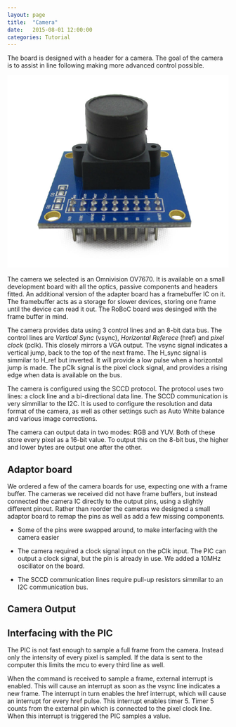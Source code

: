 ```yaml
---
layout: page
title:  "Camera"
date:   2015-08-01 12:00:00
categories: Tutorial
---
```


The board is designed with a header for a camera. The goal of the camera is to assist in line following making more advanced control possible. 

![The OV7670 Camera](./images/camera.png)

The camera we selected is an Omnivision OV7670. It is available on a small development board with all the optics, passive components and headers fitted. An additional version of the adapter board has a framebuffer IC on it. The framebuffer acts as a storage for slower devices, storing one frame until the device can read it out. The RoBoC board was desinged with the frame buffer in mind.

The camera provides data using 3 control lines and an 8-bit data bus. The control lines are *Vertical Sync* (vsync), *Horizontal Referece* (href) and *pixel clock* (pclk). This closely mirrors a VGA output. The vsync signal indicates a vertical jump, back to the top of the next frame. The H_sync signal is simmilar to H_ref but inverted. It will provide a low pulse when a horizontal jump is made. The pClk signal is the pixel clock signal, and provides a rising edge when data is available on the bus.

The camera is configured using the SCCD protocol. The protocol uses two lines: a clock line and a bi-directional data line. The SCCD communication is very simmillar to the I2C. It is used to configure the resolution and data format of the camera, as well as other settings such as Auto White balance and various image corrections.

The camera can output data in two modes: RGB and YUV. Both of these store every pixel as a 16-bit value. To output this on the 8-bit bus, the higher and lower bytes are output one after the other.



Adaptor board
-------------
We ordered a few of the camera boards for use, expecting one with a frame buffer. The cameras we received did not have frame buffers, but instead connected the camera IC directly to the output pins, using a slightly different pinout. Rather than reorder the cameras we designed a small adaptor board to remap the pins as well as add a few missing components.

 * Some of the pins were swapped around, to make interfacing with the camera easier

 * The camera required a clock signal input on the pClk input. The PIC can output a clock signal, but the pin is already in use. We added a 10MHz oscillator on the board.

 * The SCCD communication lines require pull-up resistors simmilar to an I2C communication bus.

Camera Output
-------------

Interfacing with the PIC
------------------------
The PIC is not fast enough to sample a full frame from the camera. Instead only the intensity of every pixel is sampled. If the data is sent to the computer this limits the mcu to every third line as well.

When the command is received to sample a frame, external interrupt is enabled. This will cause an interrupt as soon as the vsync line indicates a new frame. The interrupt in turn enables the href interrupt, which will cause an interrupt for every href pulse. This interrupt enables timer 5. Timer 5 counts from the external pin which is connected to the pixel clock line. When this interrupt is triggered the PIC samples a value.


